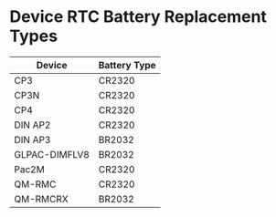 # Device RTC Battery Replacement Types #
|Device|Battery Type|
|------------------------------------------|---------------------------|
|CP3|CR2320|
|CP3N|CR2320|
|CP4|CR2320|
|DIN AP2|CR2320|
|DIN AP3|BR2032|
|GLPAC-DIMFLV8|BR2032|
|Pac2M|CR2320|
|QM-RMC|CR2320|
|QM-RMCRX|BR2032|

